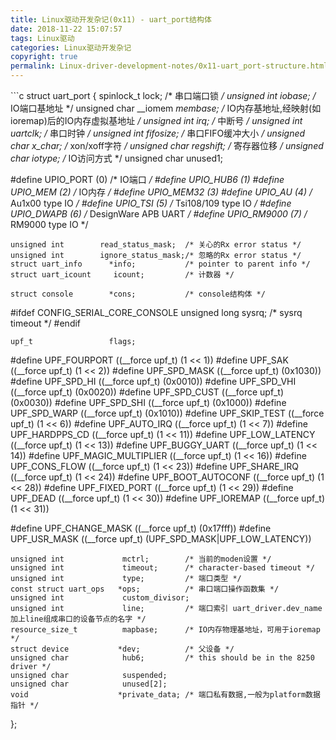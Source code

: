```yaml
---
title: Linux驱动开发杂记(0x11) - uart_port结构体
date: 2018-11-22 15:07:57
tags: Linux驱动
categories: Linux驱动开发杂记
copyright: true
permalink: Linux-driver-development-notes/0x11-uart_port-structure.html
---
```


﻿```c
struct uart_port {
    spinlock_t             lock;           /* 串口端口锁 */
    unsigned int           iobase;         /* IO端口基地址 */
    unsigned char __iomem *membase;        /* IO内存基地址,经映射(如ioremap)后的IO内存虚拟基地址 */
    unsigned int           irq;            /* 中断号 */
    unsigned int           uartclk;        /* 串口时钟 */
    unsigned int           fifosize;       /* 串口FIFO缓冲大小 */
    unsigned char          x_char;         /* xon/xoff字符 */
    unsigned char          regshift;       /* 寄存器位移 */
    unsigned char          iotype;         /* IO访问方式 */
    unsigned char          unused1;

#define UPIO_PORT        (0)               /* IO端口 */
#define UPIO_HUB6        (1)
#define UPIO_MEM         (2)               /* IO内存 */
#define UPIO_MEM32       (3)
#define UPIO_AU          (4)               /* Au1x00 type IO */
#define UPIO_TSI         (5)               /* Tsi108/109 type IO */
#define UPIO_DWAPB       (6)               /* DesignWare APB UART */
#define UPIO_RM9000      (7)               /* RM9000 type IO */

    unsigned int        read_status_mask;  /* 关心的Rx error status */
    unsigned int        ignore_status_mask;/* 忽略的Rx error status */
    struct uart_info      *info;           /* pointer to parent info */
    struct uart_icount     icount;         /* 计数器 */
    
    struct console        *cons;           /* console结构体 */
#ifdef CONFIG_SERIAL_CORE_CONSOLE
    unsigned long         sysrq;           /* sysrq timeout */
#endif

    upf_t                 flags;

#define UPF_FOURPORT         ((__force upf_t) (1 << 1))
#define UPF_SAK              ((__force upf_t) (1 << 2))
#define UPF_SPD_MASK         ((__force upf_t) (0x1030))
#define UPF_SPD_HI           ((__force upf_t) (0x0010))
#define UPF_SPD_VHI          ((__force upf_t) (0x0020))
#define UPF_SPD_CUST         ((__force upf_t) (0x0030))
#define UPF_SPD_SHI          ((__force upf_t) (0x1000))
#define UPF_SPD_WARP         ((__force upf_t) (0x1010))
#define UPF_SKIP_TEST        ((__force upf_t) (1 << 6))
#define UPF_AUTO_IRQ         ((__force upf_t) (1 << 7))
#define UPF_HARDPPS_CD       ((__force upf_t) (1 << 11))
#define UPF_LOW_LATENCY      ((__force upf_t) (1 << 13))
#define UPF_BUGGY_UART       ((__force upf_t) (1 << 14))
#define UPF_MAGIC_MULTIPLIER ((__force upf_t) (1 << 16))
#define UPF_CONS_FLOW        ((__force upf_t) (1 << 23))
#define UPF_SHARE_IRQ        ((__force upf_t) (1 << 24))
#define UPF_BOOT_AUTOCONF    ((__force upf_t) (1 << 28))
#define UPF_FIXED_PORT       ((__force upf_t) (1 << 29))
#define UPF_DEAD             ((__force upf_t) (1 << 30))
#define UPF_IOREMAP          ((__force upf_t) (1 << 31))

#define UPF_CHANGE_MASK      ((__force upf_t) (0x17fff))
#define UPF_USR_MASK         ((__force upf_t) (UPF_SPD_MASK|UPF_LOW_LATENCY))

    unsigned int             mctrl;        /* 当前的moden设置 */
    unsigned int             timeout;      /* character-based timeout */        
    unsigned int             type;         /* 端口类型 */
    const struct uart_ops   *ops;          /* 串口端口操作函数集 */
    unsigned int             custom_divisor;
    unsigned int             line;         /* 端口索引 uart_driver.dev_name加上line组成串口的设备节点的名字 */
    resource_size_t          mapbase;      /* IO内存物理基地址，可用于ioremap */
    struct device           *dev;          /* 父设备 */
    unsigned char            hub6;         /* this should be in the 8250 driver */
    unsigned char            suspended;
    unsigned char            unused[2];
    void                    *private_data; /* 端口私有数据,一般为platform数据指针 */
};
```
